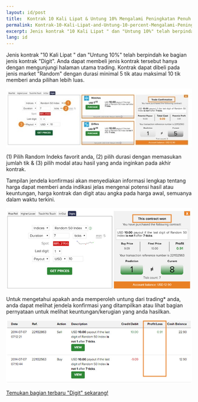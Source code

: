 ```yaml
---
layout: id/post
title:  Kontrak 10 Kali Lipat & Untung 10% Mengalami Peningkatan Penuh
permalink: Kontrak-10-Kali-Lipat-and-Untung-10-percent-Mengalami-Peningkatan-Penuh
excerpt: Jenis kontrak "10 Kali Lipat " dan "Untung 10%" telah berpindah ke bagian jenis kontrak "Digit". Anda dapat membeli jenis kontrak tersebut hanya dengan mengunjungi halaman utama trading. Kontrak dapat dibeli pada jenis market "Random" dengan durasi minimal 5 tik atau maksimal 10 tik memberi anda pilihan lebih luas.
lang: id
---
```


Jenis kontrak "10 Kali Lipat " dan "Untung 10%" telah berpindah ke bagian jenis kontrak "Digit". Anda dapat membeli jenis kontrak tersebut hanya dengan mengunjungi halaman utama trading. Kontrak dapat dibeli pada jenis market "Random" dengan durasi minimal 5 tik atau maksimal 10 tik memberi anda pilihan lebih luas.

[![](/post_images/3174351.jpg)](https://www.binary.com/c/trade.cgi?market=random&time=15t&form_name=digits&expiry_&amount_&H=3&currency=USD&underlying_symbol=R_50&amount=100&date_&&l=ID&utm_medium=social&utm_source=blog&utm_content=whatsnew)

(1) Pilih Random Indeks favorit anda, (2) pilih durasi dengan memasukan jumlah tik & (3) pilih modal atau hasil yang anda inginkan pada akhir kontrak.

Tampilan jendela konfirmasi akan menyediakan informasi lengkap tentang harga dapat memberi anda indikasi jelas mengenai potensi hasil atau keuntungan, harga kontrak dan digit atau angka pada harga awal, semuanya dalam waktu terkini.

[![](/post_images/424918_orig.jpg)](https://www.binary.com/c/trade.cgi?market=random&time=15t&form_name=digits&expiry_&amount_&H=3&currency=USD&underlying_symbol=R_50&amount=100&date_&&l=ID&utm_medium=social&utm_source=blog&utm_content=whatsnew)

Untuk mengetahui apakah anda memperoleh untung dari trading* anda, anda dapat melihat jendela konfirmasi yang ditampilkan atau lihat bagian pernyataan untuk melihat keuntungan/kerugian yang anda hasilkan.

[![](/post_images/9714301_orig.jpg)](https://www.binary.com/c/trade.cgi?market=random&time=15t&form_name=digits&expiry_&amount_&H=3&currency=USD&underlying_symbol=R_50&amount=100&date_&&l=ID&utm_medium=social&utm_source=blog&utm_content=whatsnew)

[Temukan bagian terbaru "Digit" sekarang!](https://www.binary.com/c/trade.cgi?market=random&time=15t&form_name=digits&expiry_&amount_&H=3&currency=USD&underlying_symbol=R_50&amount=100&date_&&l=ID&utm_medium=social&utm_source=blog&utm_content=whatsnew)
